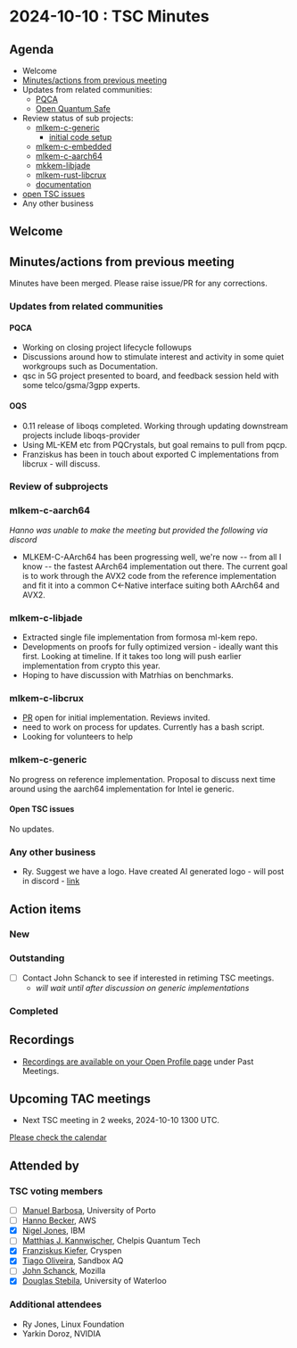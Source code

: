 # 2024-10-10 :  TSC Minutes

## Agenda

* Welcome
* [Minutes/actions from previous meeting](../2024-09-26/minutes.md)
* Updates from related communities:
  * [PQCA](https://github.com/PQCA)
  * [Open Quantum Safe](https://github.com/open-quantum-safe)
* Review status of sub projects:
  * [mlkem-c-generic](https://github.com/pq-code-package/mlkem-c-generic)
    * [initial code setup](https://github.com/pq-code-package/mlkem-c-generic/issues/4)
  * [mlkem-c-embedded](https://github.com/pq-code-package/mlkem-c-embedded)
  * [mlkem-c-aarch64](https://github.com/pq-code-package/mlkem-c-aarch64)
  * [mkkem-libjade](https://github.com/pq-code-package/mlkem-libjade)
  * [mlkem-rust-libcrux](https://github.com/pq-code-package/mlkem-rust-libcrux)
  * [documentation](https://github.com/pq-code-package/documentation)
* [open TSC issues](https://github.com/orgs/pq-code-package/projects/4/views/1)
* Any other business

## Welcome

## Minutes/actions from previous meeting

Minutes have been merged. Please raise issue/PR for any corrections.

### Updates from related communities

#### PQCA

* Working on closing project lifecycle followups
* Discussions around how to stimulate interest and activity in some quiet workgroups such as Documentation.
* qsc in 5G project presented to board, and feedback session held with some telco/gsma/3gpp experts.

#### OQS

* 0.11 release of liboqs completed. Working through updating downstream projects include liboqs-provider
* Using ML-KEM etc from PQCrystals, but goal remains to pull from pqcp.
* Franziskus has been in touch about exported C implementations from libcrux - will discuss.

### Review of subprojects

### mlkem-c-aarch64

_Hanno was unable to make the meeting but provided the following via discord_

* MLKEM-C-AArch64 has been progressing well, we're now -- from all I know -- the fastest AArch64 implementation out there. The current goal is to work through the AVX2 code from the reference implementation and fit it into a common C<-Native interface suiting both AArch64 and AVX2.

### mlkem-c-libjade

* Extracted single file implementation from formosa ml-kem repo.
* Developments on proofs for fully optimized version - ideally want this first. Looking at timeline. If it takes too long will push earlier implementation from crypto this year.
* Hoping to have discussion with Matrhias on benchmarks.

### mlkem-c-libcrux

* [PR](https://github.com/pq-code-package/mlkem-rust-libcrux/pull/3) open for initial implementation. Reviews invited.
* need to work on process for updates. Currently has a bash script.
* Looking for volunteers to help

### mlkem-c-generic

No progress on reference implementation. Proposal to discuss next time around using the aarch64 implementation for Intel ie generic.

#### Open TSC issues

No updates.

### Any other business

* Ry. Suggest we have a logo. Have created AI generated logo - will post in discord - [link](https://discord.com/channels/1202723482224295936/1233337574668501033/1291745533299527765)

## Action items

### New

### Outstanding

* [ ] Contact John Schanck to see if interested in retiming TSC meetings.
  * _will wait until after discussion on generic implementations_

### Completed

## Recordings

* [Recordings are available on your Open Profile page](https://openprofile.dev/my-meetings) under Past Meetings.

## Upcoming TAC meetings

* Next TSC meeting in 2 weeks, 2024-10-10 1300 UTC.

[Please check the calendar](https://pqca.org/calendar/)

## Attended by

### TSC voting members

* [ ] [Manuel Barbosa](https://github.com/mbbarbosa), University of Porto
* [ ] [Hanno Becker](https://github.com/hanno-becker), AWS
* [X] [Nigel Jones](https://github.com/planetf1), IBM
* [ ] [Matthias J. Kannwischer](https://github.com/mkannwischer), Chelpis Quantum Tech
* [X] [Franziskus Kiefer](https://github.com/franziskuskiefer), Cryspen
* [X] [Tiago Oliveira](https://github.com/tfaoliveira), Sandbox AQ
* [ ] [John Schanck](https://github.com/jschanck), Mozilla
* [X] [Douglas Stebila](https://github.com/dstebila), University of Waterloo

### Additional attendees

* Ry Jones, Linux Foundation
* Yarkin Doroz, NVIDIA
